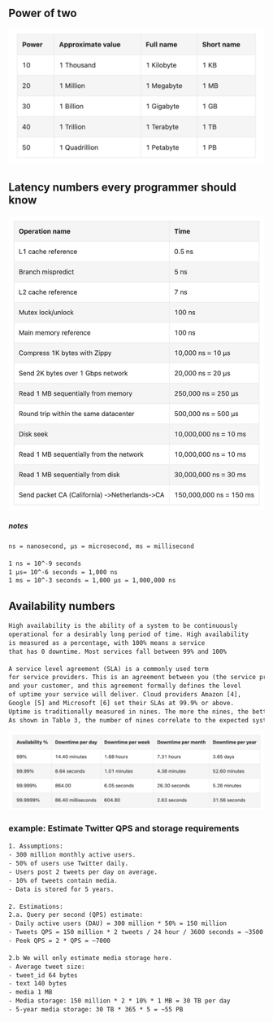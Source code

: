 ## Power of two
![power of 2](./Assets/power_of_2.png "power of 2 image")
## Latency numbers every programmer should know
![latency number](./Assets/latency_number.png "latency number image")
##### notes
~~~html
ns = nanosecond, µs = microsecond, ms = millisecond

1 ns = 10^-9 seconds
1 µs= 10^-6 seconds = 1,000 ns
1 ms = 10^-3 seconds = 1,000 µs = 1,000,000 ns
~~~
## Availability numbers
~~~html
High availability is the ability of a system to be continuously
operational for a desirably long period of time. High availability
is measured as a percentage, with 100% means a service
that has 0 downtime. Most services fall between 99% and 100%

A service level agreement (SLA) is a commonly used term
for service providers. This is an agreement between you (the service provider)
and your customer, and this agreement formally defines the level
of uptime your service will deliver. Cloud providers Amazon [4],
Google [5] and Microsoft [6] set their SLAs at 99.9% or above.
Uptime is traditionally measured in nines. The more the nines, the better.
As shown in Table 3, the number of nines correlate to the expected system downtime.
~~~

![availability number](./Assets/availability_number.png "availability number image")

### example: Estimate Twitter QPS and storage requirements

~~~html
1. Assumptions:
- 300 million monthly active users.
- 50% of users use Twitter daily.
- Users post 2 tweets per day on average.
- 10% of tweets contain media.
- Data is stored for 5 years.

2. Estimations:
2.a. Query per second (QPS) estimate:
- Daily active users (DAU) = 300 million * 50% = 150 million
- Tweets QPS = 150 million * 2 tweets / 24 hour / 3600 seconds = ~3500
- Peek QPS = 2 * QPS = ~7000

2.b We will only estimate media storage here.
- Average tweet size:
- tweet_id 64 bytes
- text 140 bytes
- media 1 MB
- Media storage: 150 million * 2 * 10% * 1 MB = 30 TB per day
- 5-year media storage: 30 TB * 365 * 5 = ~55 PB
~~~

